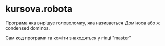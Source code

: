 # kursova.robota
Програма яка вирішує головоломку, яка називається Доміноса або ж condensed dominos.

Сам код програми та коміти знаходяться у гілці "master"
